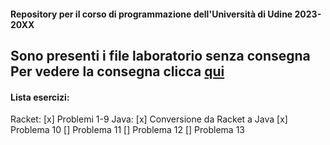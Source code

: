 #### __Repository per il corso di programmazione dell'Università di Udine 2023-20XX__
Sono presenti i file laboratorio senza consegna
Per vedere la consegna clicca <a href="https://users.dimi.uniud.it/~claudio.mirolo/teaching/programmazione/index.html" target="_blank">qui</a>
---
#### Lista esercizi:
Racket:
[x] Problemi 1-9
Java:
[x] Conversione da Racket a Java
[x] Problema 10 
[] Problema 11
[] Problema 12
[] Problema 13
